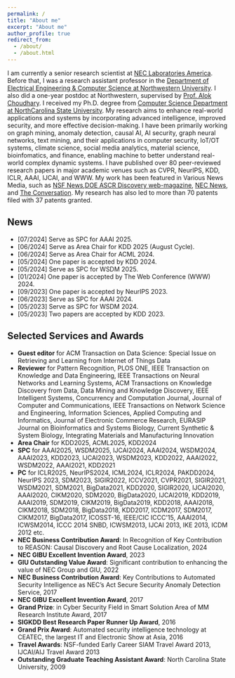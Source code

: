 ```yaml
---
permalink: /
title: "About me"
excerpt: "About me"
author_profile: true
redirect_from: 
  - /about/
  - /about.html
---
```


I am currently a senior research scientist at [NEC Laboratories America](https://www.nec-labs.com/research/data-science-system-security/people/zhengzhang-chen/). Before that, I was a research assistant professor in the [Department of Electrical Engineering & Computer Science at Northwestern University](http://cucis.ece.northwestern.edu/members/zzc472/). I also did a one-year postdoc at Northwestern, supervised by [Prof. Alok Choudhary](http://www.eecs.northwestern.edu/~choudhar/). I received my Ph.D. degree from [Computer Science Department at NorthCarolina State University](https://www.csc.ncsu.edu/). My research aims to enhance real-world applications and systems by incorporating advanced intelligence, improved security, and more effective decision-making. I have been primarily working on graph mining, anomaly detection, causal AI, AI security, graph neural networks, text mining, and their applications in computer security, IoT/OT systems, climate science, social media analytics, material science, bioinfomatics, and finance, enabling machine to better understand real-world complex dynamic systems. I have published over 80 peer-reviewed research papers in major academic venues such as CVPR, NeurIPS, KDD, ICLR, AAAI, IJCAI, and WWW. My work has been featured in Various News Media, such as [NSF News](https://www.nsf.gov/news/news_summ.jsp?cntn_id=125500&org=GEO&from=news),[DOE ASCR Discovery web-magazine](https://ascr-discovery.science.doe.gov/2012/06/storm-tracking/), [NEC News](https://jpn.nec.com/press/201907/20190708_02.html), and [The Conversation](https://theconversation.com/new-hurricane-detection-method-increases-predictability-9537). My research has also led to more than 70 patents filed with 37 patents granted. 


News
-----
- \[07/2024\] Serve as SPC for AAAI 2025.
- \[06/2024\] Serve as Area Chair for KDD 2025 (August Cycle).
- \[06/2024\] Serve as Area Chair for ACML 2024.
- \[05/2024\] One paper is accepted by KDD 2024.
- \[05/2024\] Serve as SPC for WSDM 2025.
- \[01/2024\] One paper is accepted by The Web Conference (WWW) 2024.
- \[09/2023\] One paper is accepted by NeurIPS 2023.
- \[06/2023\] Serve as SPC for AAAI 2024.
- \[05/2023\] Serve as SPC for WSDM 2024.
- \[05/2023\] Two papers are accepted by KDD 2023.


Selected Services and Awards
------
- **Guest editor** for ACM Transaction on Data Science: Special Issue on Retrieving and Learning from Internet of Things Data
- **Reviewer** for Pattern Recognition, PLOS ONE, IEEE Transaction on Knowledge and Data Engineering, IEEE Transactions on Neural Networks and Learning Systems, ACM Transactions on Knowledge Discovery from Data, Data Mining and Knowledge Discovery, IEEE Intelligent Systems, Concurrency and Computation Journal, Journal of Computer and Communications, IEEE Transactions on Network Science and Engineering, Information Sciences, Applied Computing and Informatics, Journal of Electronic Commerce Research, EURASIP Journal on Bioinformatics and Systems Biology, Current Synthetic & System Biology, Integrating Materials and Manufacturing Innovation
- **Area Chair** for KDD2025, ACML2025, KDD2024
- **SPC** for AAAI2025, WSDM2025, IJCAI2024, AAAI2024, WSDM2024, AAAI2023, KDD2023, IJCAI2023, WSDM2023, KDD2022, AAAI2022, WSDM2022, AAAI2021, KDD2021
- **PC** for ICLR2025, NeurIPS2024, ICML2024, ICLR2024, PAKDD2024, NeurIPS 2023, SDM2023, SIGIR2022, ICCV2021, CVPR2021, SIGIR2021, WSDM2021, SDM2021, BigData2021, KDD2020, SIGIR2020, IJCAI2020, AAAI2020, CIKM2020, SDM2020, BigData2020, IJCAI2019, KDD2019, AAAI2019, SDM2019, CIKM2019, BigData2019, KDD2018, AAAI2018, CIKM2018, SDM2018, BigData2018, KDD2017, ICDM2017, SDM2017, CIKM2017, BigData2017, ICOSST-16, IEEE/CIC ICCC'15, AAAI2014, ICWSM2014, ICCC 2014 SNBD, ICWSM2013, IJCAI 2013, IKE 2013, ICDM 2012 etc.
- **NEC Business Contribution Award**: In Recognition of Key Contribution to REASON: Causal Discovery and Root Cause Localization, 2024
- **NEC GIBU Excellent Invention Award**, 2023
- **GIU Outstanding Value Award**: Significant contribution to enhancing the value of NEC Group and GIU, 2022
- **NEC Business Contribution Award**: Key Contributions to Automated Security Intelligence as NEC’s Act Secure Security Anomaly Detection Service, 2017
- **NEC GIBU Excellent Invention Award**, 2017
- **Grand Prize**: in Cyber Security Field in Smart Solution Area of MM Research Institute Award, 2017
- **SIGKDD Best Research Paper Runner Up Award**, 2016
- **Grand Prix Award**: Automated security intelligence technology at CEATEC, the largest IT and Electronic Show at Asia, 2016
- **Travel Awards**: NSF-funded Early Career SIAM Travel Award 2013, IJCAI/AIJ Travel Award 2013
- **Outstanding Graduate Teaching Assistant Award**: North Carolina State University, 2009


<!-- A data-driven personal website
======
Like many other Jekyll-based GitHub Pages templates, academicpages makes you separate the website's content from its form. The content & metadata of your website are in structured markdown files, while various other files constitute the theme, specifying how to transform that content & metadata into HTML pages. You keep these various markdown (.md), YAML (.yml), HTML, and CSS files in a public GitHub repository. Each time you commit and push an update to the repository, the [GitHub pages](https://pages.github.com/) service creates static HTML pages based on these files, which are hosted on GitHub's servers free of charge.

Many of the features of dynamic content management systems (like Wordpress) can be achieved in this fashion, using a fraction of the computational resources and with far less vulnerability to hacking and DDoSing. You can also modify the theme to your heart's content without touching the content of your site. If you get to a point where you've broken something in Jekyll/HTML/CSS beyond repair, your markdown files describing your talks, publications, etc. are safe. You can rollback the changes or even delete the repository and start over -- just be sure to save the markdown files! Finally, you can also write scripts that process the structured data on the site, such as [this one](https://github.com/academicpages/academicpages.github.io/blob/master/talkmap.ipynb) that analyzes metadata in pages about talks to display [a map of every location you've given a talk](https://academicpages.github.io/talkmap.html).

Getting started
======
1. Register a GitHub account if you don't have one and confirm your e-mail (required!)
1. Fork [this repository](https://github.com/academicpages/academicpages.github.io) by clicking the "fork" button in the top right. 
1. Go to the repository's settings (rightmost item in the tabs that start with "Code", should be below "Unwatch"). Rename the repository "[your GitHub username].github.io", which will also be your website's URL.
1. Set site-wide configuration and create content & metadata (see below -- also see [this set of diffs](http://archive.is/3TPas) showing what files were changed to set up [an example site](https://getorg-testacct.github.io) for a user with the username "getorg-testacct")
1. Upload any files (like PDFs, .zip files, etc.) to the files/ directory. They will appear at https://[your GitHub username].github.io/files/example.pdf.  
1. Check status by going to the repository settings, in the "GitHub pages" section

Site-wide configuration
------
The main configuration file for the site is in the base directory in [_config.yml](https://github.com/academicpages/academicpages.github.io/blob/master/_config.yml), which defines the content in the sidebars and other site-wide features. You will need to replace the default variables with ones about yourself and your site's github repository. The configuration file for the top menu is in [_data/navigation.yml](https://github.com/academicpages/academicpages.github.io/blob/master/_data/navigation.yml). For example, if you don't have a portfolio or blog posts, you can remove those items from that navigation.yml file to remove them from the header. 

Create content & metadata
------
For site content, there is one markdown file for each type of content, which are stored in directories like _publications, _talks, _posts, _teaching, or _pages. For example, each talk is a markdown file in the [_talks directory](https://github.com/academicpages/academicpages.github.io/tree/master/_talks). At the top of each markdown file is structured data in YAML about the talk, which the theme will parse to do lots of cool stuff. The same structured data about a talk is used to generate the list of talks on the [Talks page](https://academicpages.github.io/talks), each [individual page](https://academicpages.github.io/talks/2012-03-01-talk-1) for specific talks, the talks section for the [CV page](https://academicpages.github.io/cv), and the [map of places you've given a talk](https://academicpages.github.io/talkmap.html) (if you run this [python file](https://github.com/academicpages/academicpages.github.io/blob/master/talkmap.py) or [Jupyter notebook](https://github.com/academicpages/academicpages.github.io/blob/master/talkmap.ipynb), which creates the HTML for the map based on the contents of the _talks directory).

**Markdown generator**

I have also created [a set of Jupyter notebooks](https://github.com/academicpages/academicpages.github.io/tree/master/markdown_generator
) that converts a CSV containing structured data about talks or presentations into individual markdown files that will be properly formatted for the academicpages template. The sample CSVs in that directory are the ones I used to create my own personal website at stuartgeiger.com. My usual workflow is that I keep a spreadsheet of my publications and talks, then run the code in these notebooks to generate the markdown files, then commit and push them to the GitHub repository.

How to edit your site's GitHub repository
------
Many people use a git client to create files on their local computer and then push them to GitHub's servers. If you are not familiar with git, you can directly edit these configuration and markdown files directly in the github.com interface. Navigate to a file (like [this one](https://github.com/academicpages/academicpages.github.io/blob/master/_talks/2012-03-01-talk-1.md) and click the pencil icon in the top right of the content preview (to the right of the "Raw | Blame | History" buttons). You can delete a file by clicking the trashcan icon to the right of the pencil icon. You can also create new files or upload files by navigating to a directory and clicking the "Create new file" or "Upload files" buttons. 

Example: editing a markdown file for a talk
![Editing a markdown file for a talk](/images/editing-talk.png)

For more info
------
More info about configuring academicpages can be found in [the guide](https://academicpages.github.io/markdown/). The [guides for the Minimal Mistakes theme](https://mmistakes.github.io/minimal-mistakes/docs/configuration/) (which this theme was forked from) might also be helpful. -->
